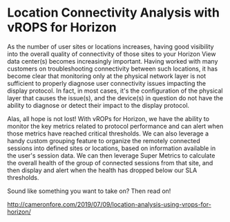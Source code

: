 # Location Connectivity Analysis with vROPS for Horizon

As the number of user sites or locations increases, having good visibility into the overall quality of connectivity of those sites to your Horizon View data center(s) becomes increasingly important. Having worked with many customers on troubleshooting connectivity between such locations, it has become clear that monitoring only at the physical network layer is not sufficient to properly diagnose user connectivity issues impacting the display protocol. In fact, in most cases, it's the configuration of the physical layer that causes the issue(s), and the device(s) in question do not have the ability to diagnose or detect their impact to the display protocol.

Alas, all hope is not lost! <!-- Summary Start -->With vROPs for Horizon, we have the ability to monitor the key metrics related to protocol performance and can alert when those metrics have reached critical thresholds. <!-- Summary End -->We can also leverage a handy custom grouping feature to organize the remotely connected sessions into defined sites or locations, based on information available in the user's session data. We can then leverage Super Metrics to calculate the overall health of the group of connected sessions from that site, and then display and alert when the health has dropped below our SLA thresholds.

Sound like something you want to take on? Then read on!

http://cameronfore.com/2019/07/09/location-analysis-using-vrops-for-horizon/
